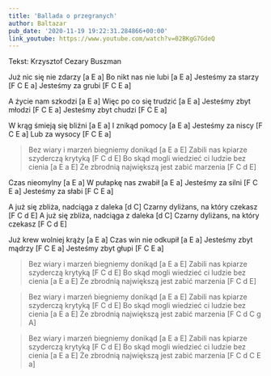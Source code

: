 ```yaml
---
title: 'Ballada o przegranych'
author: Baltazar
pub_date: '2020-11-19 19:22:31.284866+00:00'
link_youtube: https://www.youtube.com/watch?v=02BKgG7GdeQ
---
```


Tekst: Krzysztof Cezary Buszman

Już nic się nie zdarzy [a E a]
Bo nikt nas nie lubi [a E a]
Jesteśmy za starzy [F C E a]
Jesteśmy za grubi [F C E a]

A życie nam szkodzi [a E a]
Więc po co się trudzić [a E a]
Jesteśmy zbyt młodzi [F C E a]
Jesteśmy zbyt chudzi [F C E a]

W krąg śmieją się bliźni [a E a]
I znikąd pomocy [a E a]
Jesteśmy za niscy [F C E a]
Lub za wysocy [F C E a]

>Bez wiary i marzeń biegniemy donikąd [a E a E]
>Zabili nas kpiarze szyderczą krytyką [F C d E]
>Bo skąd mogli wiedzieć ci ludzie bez cienia [a E a E]
>Że zbrodnią największą jest zabić marzenia [F C d E]

Czas nieomylny [a E a]
W pułapkę nas zwabił [a E a]
Jesteśmy za silni [F C E a]
Jesteśmy za słabi [F C E a]

A już się zbliża, nadciąga z daleka [d C]
Czarny dyliżans, na który czekasz [F C d E]
A już się zbliża, nadciąga z daleka [d C]
Czarny dyliżans, na który czekasz [F C d E]

Już krew wolniej krąży [a E a]
Czas win nie odkupił [a E a]
Jesteśmy zbyt mądrzy [F C E a]
Jesteśmy zbyt głupi [F C E a]

>Bez wiary i marzeń biegniemy donikąd [a E a E]
>Zabili nas kpiarze szyderczą krytyką [F C d E]
>Bo skąd mogli wiedzieć ci ludzie bez cienia [a E a E]
>Że zbrodnią największą jest zabić marzenia [F C d E]

>Bez wiary i marzeń biegniemy donikąd [a E a E]
>Zabili nas kpiarze szyderczą krytyką [F C d E]
>Bo skąd mogli wiedzieć ci ludzie bez cienia [a E a E]
>Że zbrodnią największą jest zabić marzenia [F C d C g A]

>Bez wiary i marzeń biegniemy donikąd [a E a E]
>Zabili nas kpiarze szyderczą krytyką [F C d E]
>Bo skąd mogli wiedzieć ci ludzie bez cienia [a E a E]
>Że zbrodnią największą jest zabić marzenia [F C d C E a]